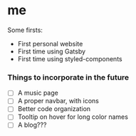 # me

Some firsts:
- First personal website
- First time using Gatsby
- First time using styled-components

### Things to incorporate in the future
- [ ] A music page
- [ ] A proper navbar, with icons
- [ ] Better code organization
- [ ] Tooltip on hover for long color names
- [ ] A blog???
